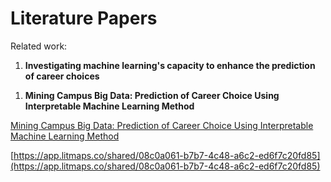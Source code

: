 # Literature Papers

Related work:

1. **Investigating machine learning's capacity to enhance the prediction of career choices**

[](https://doi.org/10.1111/peps.12529)

1. **Mining Campus Big Data: Prediction of Career Choice Using Interpretable Machine Learning Method**

[Mining Campus Big Data: Prediction of Career Choice Using Interpretable Machine Learning Method](https://doi.org/10.3390/math10081289)

[https://app.litmaps.co/shared/08c0a061-b7b7-4c48-a6c2-ed6f7c20fd85](https://app.litmaps.co/shared/08c0a061-b7b7-4c48-a6c2-ed6f7c20fd85)